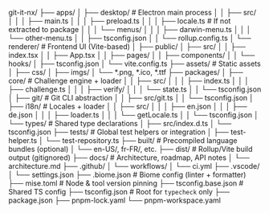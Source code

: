 git-it-nx/
├── apps/
│   ├── desktop/                  # Electron main process
│   │   ├── src/
│   │   │   ├── main.ts
│   │   │   ├── preload.ts
│   │   │   ├── locale.ts         # If not extracted to package
│   │   │   └── menus/
│   │   │       ├── darwin-menu.ts
│   │   │       └── other-menu.ts
│   │   ├── tsconfig.json
│   │   └── rollup.config.ts
│   └── renderer/                 # Frontend UI (Vite-based)
│       ├── public/
│       ├── src/
│       │   ├── index.tsx
│       │   ├── App.tsx
│       │   ├── pages/
│       │   ├── components/
│       │   └── hooks/
│       ├── tsconfig.json
│       └── vite.config.ts
├── assets/                       # Static assets
│   ├── css/
│   ├── imgs/
│   └── *.png, *.ico, *.ttf
├── packages/
│   ├── core/                     # Challenge engine + loader
│   │   ├── src/
│   │   │   ├── index.ts
│   │   │   ├── challenge.ts
│   │   │   ├── verify/
│   │   │   └── state.ts
│   │   └── tsconfig.json
│   ├── git/                      # Git CLI abstraction
│   │   ├── src/git.ts
│   │   └── tsconfig.json
│   ├── i18n/                     # Locales + loader
│   │   ├── src/
│   │   │   ├── en.json
│   │   │   ├── de.json
│   │   │   ├── loader.ts
│   │   │   └── getLocale.ts
│   │   └── tsconfig.json
│   └── types/                    # Shared type declarations
│       ├── src/index.d.ts
│       └── tsconfig.json
├── tests/                        # Global test helpers or integration
│   ├── test-helper.ts
│   └── test-repository.ts
├── built/                        # Precompiled language bundles (optional)
│   └── en-US/, fr-FR/, etc.
├── dist/                         # Rollup/Vite build output (gitignored)
├── docs/                         # Architecture, roadmap, API notes
│   └── architecture.md
├── .github/
│   └── workflows/
│       └── ci.yml
├── .vscode/
│   └── settings.json
├── .biome.json                   # Biome config (linter + formatter)
├── mise.toml                    # Node & tool version pinning
├── tsconfig.base.json           # Shared TS config
├── tsconfig.json                # Root for `typecheck` only
├── package.json
├── pnpm-lock.yaml
└── pnpm-workspace.yaml
